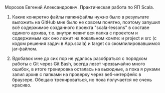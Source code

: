Морозов Евгений Александрович. Практическая работа по ЯП Scala.

1. Какие конкретно файлы папки/файлы нужно было в результате выложить на GitHub мне было не совсем понятно, поэтому запушил всё содержимое созданного проекта "scala-lessons" в составе единого архива, т.е. внутри лежит вся папка с проектом и содержимым как оно лежит на локальном компе: и project и src (с кодом решения задач в App.scala) и target со скомпилировавшимся jar-файлом.

2. Вдобавок мне до сих пор не удалось разобраться с порядком работы с Git через Git Bash, всегда лезет чрезвычайно много ошибок, в итоге тренировка осталась на выходные, а пока я руками залил архив с папками на проверку через веб-интерфейс в браузере. Обещаю тренироваться, но пока получается не очень красиво.
